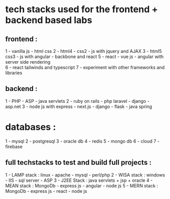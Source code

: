 # tech stacks used for the frontend + backend based labs

## frontend : 
1 - vanilla js - html css 
2 - html4 - css2 - js with jquery and AJAX
3 - html5 css3 - js with angular - backbone and react
5 - react - vue js - angular with server side rendering  
6 - react tailwinds and typescript
7 - experiment with other frameworks and libraries

## backend : 
1 - PHP - ASP - java servlets
2 - ruby on rails - php laravel - django - asp.net
3 - node js with express - next.js - django - flask - java spring


# databases : 
1 - mysql
2 - postgresql
3 - oracle db 
4 - redis
5 - mongo db 
6 - cloud 
7 - firebase


## full techstacks to test and build full projects : 
1 - LAMP stack : linux - apache - mysql - perl/php
2 - WISA stack : windows - IIS - sql server - ASP 
3 - J2EE Stack : java servlets + jsp + oracle 
4 - MEAN stack : MongoDb - express js - angular - node js 
5 - MERN stack : MongoDb - express js - react - node js 